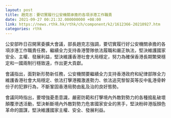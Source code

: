 ```yaml
---
layout: post
title: 趙克志：要切實履行公安機關承擔的各項涉港工作職責
date: 2021-09-27 00:21:32.000000000 +08:00
link: https://news.rthk.hk/rthk/ch/component/k2/1612366-20210927.htm
categories: rthk
---
```


公安部昨日召開黨委擴大會議，部長趙克志強調，要切實履行好公安機關承擔的各項涉港工作職責任務，繼續全力支持香港警隊依法履職和嚴正執法，堅決維護國家安全、主權、發展利益，堅決維護香港社會大局穩定，努力為確保香港長期繁榮穩定和一國兩制行穩致遠，作出更大貢獻。

會議指出，面對新形勢新任務，公安機關要繼續全力支持香港政府和紀律部隊全力維護香港社會大局穩定、依法打擊港獨激進勢力、依法追究黎智英等反中亂港骨幹份子的犯罪行為，不斷鞏固香港局勢由亂及治的良好態勢。

會議同時指出，要增強憂患意識，嚴密防範和打擊境內外敵對勢力的各種搗亂破壞顛覆滲透活動，堅決斬斷境內外敵對勢力危害國家安全的黑手，堅決粉碎港版顏色革命的圖謀，堅決維護國家主權、安全、發展利益。
